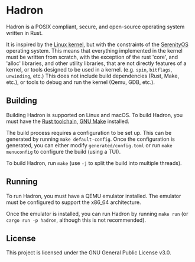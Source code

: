 # Hadron

Hadron is a POSIX compliant, secure, and open-source operating system written in Rust.

It is inspired by the [Linux kernel](https://www.kernel.org/), but with the constraints of the [SerenityOS](https://github.com/SerenityOS/serenity) operating system.
This means that everything implemented in the kernel must be written from scratch, with the exception of the rust 'core', and 'alloc' libraries, and other
utility libraries, that are not directly features of a kernel, or tools designed to be used in a kernel. (e.g. `spin`, `bitflags`, `unwinding`, etc.)
This does not include build dependencies (Rust, Make, etc.), or tools to debug and run the kernel (Qemu, GDB, etc.).

## Building

Building Hadron is supported on Linux and macOS.
To build Hadron, you must have the [Rust toolchain](https://www.rust-lang.org/tools/install), [GNU Make](https://www.gnu.org/software/make/) installed.

The build process requires a configuration to be set up. This can be generated by running `make default-config`.
Once the configuration is generated, you can either modify `generated/config.toml` or run `make menuconfig` to configure the build (using a TUI).

To build Hadron, run `make` (use `-j` to split the build into multiple threads).

## Running

To run Hadron, you must have a QEMU emulator installed.
The emulator must be configured to support the x86_64 architecture.

Once the emulator is installed, you can run Hadron by running `make run` (or `cargo run -p hadron`, although this is not recommended).

## License

This project is licensed under the GNU General Public License v3.0.
